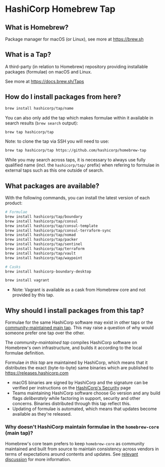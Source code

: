 # HashiCorp Homebrew Tap

## What is Homebrew?

Package manager for macOS (or Linux), see more at https://brew.sh

## What is a Tap?

A third-party (in relation to Homebrew) repository providing installable
packages (formulae) on macOS and Linux.

See more at https://docs.brew.sh/Taps

## How do I install packages from here?

```sh
brew install hashicorp/tap/name
```

You can also only add the tap which makes formulae within it
available in search results (`brew search` output):

```sh
brew tap hashicorp/tap
```

Note: to clone the tap via SSH you will need to use:

```sh
brew tap hashicorp/tap https://github.com/hashicorp/homebrew-tap
```

While you may search across taps, it is necessary to always use
fully qualified name (incl. the `hashicorp/tap/` prefix)
when refering to formulae in external taps such as this one
outside of search.

## What packages are available?

With the following commands, you can install the latest version of each product:
```sh
# Formulae
brew install hashicorp/tap/boundary
brew install hashicorp/tap/consul
brew install hashicorp/tap/consul-template
brew install hashicorp/tap/consul-terraform-sync
brew install hashicorp/tap/nomad
brew install hashicorp/tap/packer
brew install hashicorp/tap/sentinel
brew install hashicorp/tap/terraform
brew install hashicorp/tap/vault
brew install hashicorp/tap/waypoint

# Casks
brew install hashicorp-boundary-desktop

brew install vagrant
```
* Note: Vagrant is available as a cask from Homebrew core and not provided by this tap.

## Why should I install packages from this tap?

Formulae for the same HashiCorp software may exist in other taps
or the [community-maintained main tap](https://github.com/Homebrew/homebrew-core).
This may raise a question of why would someone prefer one tap over the other.

The _community-maintained tap_ compiles HashiCorp software on Homebrew's own infrastructure, and builds it according to the local formulae definition.

Formulae _in this tap_ are maintained by HashiCorp, which means that it distributes
the exact (byte-to-byte) same binaries which are published to https://releases.hashicorp.com

 - macOS binaries are signed by HashiCorp and the signature can be verified
	per instructions on the [HashiCorp's Security](https://www.hashicorp.com/security#code-signature-verification) page
 - Teams maintaining HashiCorp software choose Go version and any build flags _deliberately_ while
 	factoring in support, security and other concerns. Binaries distributed through this tap reflect this.
 - Updating of formulae is automated, which means that updates become available as they're released.

### Why doesn't HashiCorp maintain formulae in the `homebrew-core` (main tap)?

Homebrew's core team prefers to keep `homebrew-core` as community maintained and built from source to maintain consistency across vendors in terms of expectations around contents and updates. See [relevant discussion](https://discourse.brew.sh/t/maintenance-of-formulas-by-vendor/7649) for more information.
